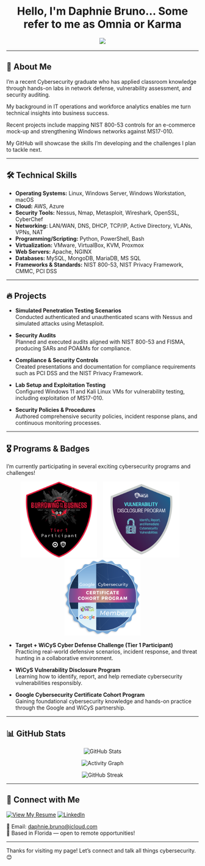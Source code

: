 <h1 align="center">Hello, I'm Daphnie Bruno… Some refer to me as Omnia or Karma</h1>

<p align="center">
  <img src="https://readme-typing-svg.demolab.com?font=Fira+Code&size=24&pause=2000&center=true&vCenter=true&width=900&lines=Cybersecurity+%7C+Redteam+%7C+Ethical+Hacking" />
</p>

---

## 🌟 About Me

I’m a recent Cybersecurity graduate who has applied classroom knowledge through hands-on labs in network defense, vulnerability assessment, and security auditing. 

My background in IT operations and workforce analytics enables me turn technical insights into business success. 

Recent projects include mapping NIST 800-53 controls for an e-commerce mock-up and strengthening Windows networks against MS17-010. 

My GitHub will showcase the skills I’m developing and the challenges I plan to tackle next.

---

## 🛠️ Technical Skills

- **Operating Systems:** Linux, Windows Server, Windows Workstation, macOS  
- **Cloud:** AWS, Azure  
- **Security Tools:** Nessus, Nmap, Metasploit, Wireshark, OpenSSL, CyberChef  
- **Networking:** LAN/WAN, DNS, DHCP, TCP/IP, Active Directory, VLANs, VPNs, NAT  
- **Programming/Scripting:** Python, PowerShell, Bash  
- **Virtualization:** VMware, VirtualBox, KVM, Proxmox  
- **Web Servers:** Apache, NGINX  
- **Databases:** MySQL, MongoDB, MariaDB, MS SQL  
- **Frameworks & Standards:** NIST 800-53, NIST Privacy Framework, CMMC, PCI DSS

---

## 🔥 Projects

- **Simulated Penetration Testing Scenarios**  
  Conducted authenticated and unauthenticated scans with Nessus and simulated attacks using Metasploit.

- **Security Audits**  
  Planned and executed audits aligned with NIST 800-53 and FISMA, producing SARs and POA&Ms for compliance.

- **Compliance & Security Controls**  
  Created presentations and documentation for compliance requirements such as PCI DSS and the NIST Privacy Framework.

- **Lab Setup and Exploitation Testing**  
  Configured Windows 11 and Kali Linux VMs for vulnerability testing, including exploitation of MS17-010.

- **Security Policies & Procedures**  
  Authored comprehensive security policies, incident response plans, and continuous monitoring processes.

---

## 🎖️ Programs & Badges

I’m currently participating in several exciting cybersecurity programs and challenges!

<p align="center">
  <img src="https://github.com/OmniaParatus3288/OmniaParatus3288/blob/main/images/Tier%201%20Badge.png?raw=true" alt="Target WiCyS Cyber Defense Challenge Tier 1 Badge" width="200"/>
  &nbsp;&nbsp;
  <img src="https://github.com/OmniaParatus3288/OmniaParatus3288/blob/main/images/WiCyS%20VDP%202025%20-%20Badge.png?raw=true" alt="WiCyS Vulnerability Disclosure Program Badge" width="200"/>
  &nbsp;&nbsp;
  <img src="https://github.com/OmniaParatus3288/OmniaParatus3288/blob/main/images/googlewicys.png?raw=true" alt="Google Cybersecurity Cohort Badge" width="200"/>
</p>

- **Target + WiCyS Cyber Defense Challenge (Tier 1 Participant)**  
  Practicing real-world defensive scenarios, incident response, and threat hunting in a collaborative environment.

- **WiCyS Vulnerability Disclosure Program**  
  Learning how to identify, report, and help remediate cybersecurity vulnerabilities responsibly.

- **Google Cybersecurity Certificate Cohort Program**  
  Gaining foundational cybersecurity knowledge and hands-on practice through the Google and WiCyS partnership.

---

## 📊 GitHub Stats

<p align="center">
  <img src="https://github-readme-stats.vercel.app/api?username=OmniaParatus3288&show_icons=true&theme=dracula" alt="GitHub Stats" />
</p>

<p align="center">
  <img src="https://github-readme-activity-graph.vercel.app/graph?username=OmniaParatus3288&theme=dracula" alt="Activity Graph" />
</p>

<p align="center">
  <img src="https://streak-stats.demolab.com?user=OmniaParatus3288&theme=dracula&date_format=M%20j%5B%2C%20Y%5D" alt="GitHub Streak" />
</p>

---

## 🤝 Connect with Me

[![View My Resume](https://img.shields.io/badge/GitHub-Resume-blue?style=for-the-badge&logo=github)](https://github.com/OmniaParatus3288/Resume)
[![LinkedIn](https://img.shields.io/badge/LinkedIn-Connect-blue?style=for-the-badge&logo=linkedin)](https://www.linkedin.com/in/bruno-daphnie/)

📧 Email: [daphnie.bruno@icloud.com](mailto:daphnie.bruno@icloud.com)  
📍 Based in Florida — open to remote opportunities!

---

Thanks for visiting my page! Let’s connect and talk all things cybersecurity. 😊

